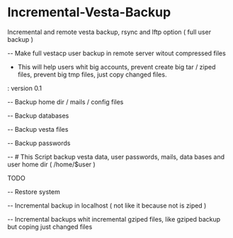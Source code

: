 # Incremental-Vesta-Backup
Incremental and remote vesta backup, rsync and lftp option ( full user backup )

-- Make full vestacp user backup in remote server witout compressed files

- This will help users whit big accounts, prevent create big tar / ziped files, prevent big tmp files, just copy changed files.

: version 0.1

-- Backup home dir / mails / config files

-- Backup databases

-- Backup vesta files

-- Backup passwords

-- # This Script backup vesta data, user passwords, mails, data bases and user home dir ( /home/$user )

TODO

-- Restore system

-- Incremental backup in localhost ( not like it because not is ziped )

-- Incremental backups whit incremental gziped files, like gziped backup but coping just changed files

